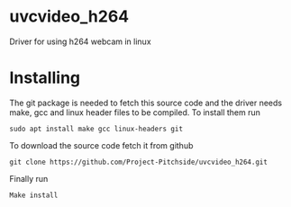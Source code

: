 # uvcvideo_h264
Driver for using h264 webcam in linux

# Installing

The git package is needed to fetch this source code and the driver needs make, gcc and linux header files to be compiled. To install them run 

`sudo apt install make gcc linux-headers git`

To download the source code fetch it from github

`git clone https://github.com/Project-Pitchside/uvcvideo_h264.git`

Finally run 

`Make install`

